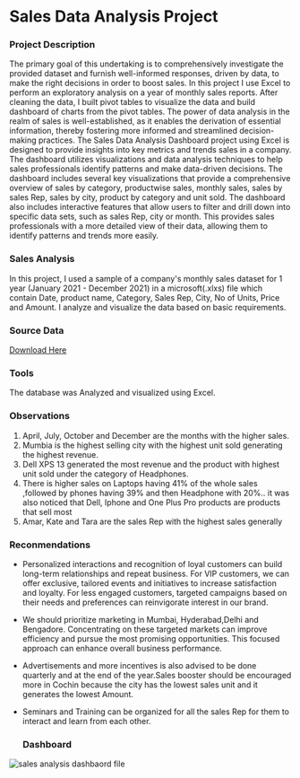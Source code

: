 # Sales Data Analysis Project


### Project Description

The primary goal of this undertaking is to comprehensively investigate the provided dataset and furnish well-informed responses, driven by data, to make the right decisions in order to boost sales.
In this project I use Excel to perform an exploratory analysis on a year of monthly sales reports. After cleaning the data, I built pivot tables to visualize the data and build dashboard of charts from the pivot tables. The power of data analysis in the realm of sales is well-established, as it enables the derivation of essential information, thereby fostering more informed and streamlined decision-making practices.
The Sales Data Analysis Dashboard project using Excel is designed to provide insights into key metrics and trends sales in a company. The dashboard utilizes visualizations and data analysis techniques to help sales professionals identify patterns and make data-driven decisions. The dashboard includes several key visualizations that provide a comprehensive overview of sales by category, productwise sales, monthly sales, sales by sales Rep, sales by city, product by category and unit sold.
The dashboard also includes interactive features that allow users to filter and drill down into specific data sets, such as sales Rep, city or month. This provides sales professionals with a more detailed view of their data, allowing them to identify patterns and trends more easily.


### Sales Analysis

In this project, I used a sample of a company's monthly sales dataset for 1 year (January 2021 - December 2021) in a microsoft(.xlxs) file which contain Date, product name, Category, Sales Rep, City, No of Units, Price and Amount. I analyze and visualize the data based on basic requirements.


### Source Data

[Download Here](https://www.youtube.com/redirect?event=video_description&redir_token=QUFFLUhqbXc2OEpqQ1RjdEdYc2pjYlRiSlJWRW11cFNsZ3xBQ3Jtc0tsellyQ3JuSUhKVTJxWmd2cFhVNWVGc1hRMHdmWmQxZTB1b2JMRWJjY2ZvQi1pYkJsOWhybVhLUDZSYkhjUXpZNkM1a3JFSUxjY0ZlaUY2ZTVaNGpsLWJuNHVURkQtb1NDbDNpODlaTHIzOVVBUjN3RQ&q=https%3A%2F%2Fdocs.google.com%2Fspreadsheets%2Fd%2F10jiJ0OOildRVm8sLc1qtP8vIurTZ7jqa%2Fedit%3Fusp%3Dsharing%26ouid%3D117553288234376939891%26rtpof%3Dtrue%26sd%3Dtrue&v=zk0_MUuCpYw)


### Tools

The database was Analyzed and visualized using Excel.

### Observations


1.	April, July, October and December are the months with the higher sales. 
2.	Mumbia is the highest selling city with the highest unit sold generating the highest revenue.
3.	Dell XPS 13 generated the most revenue and the product with highest unit sold under the category of Headphones.
4.	There is higher sales on Laptops having 41% of the whole sales ,followed by phones having 39% and then Headphone with 20%.. it was also noticed that Dell, Iphone and One Plus Pro products are products that sell most
5.	Amar, Kate and Tara are the sales Rep with the highest sales generally


### Reconmendations

- Personalized interactions and recognition of loyal customers can build long-term relationships and repeat business. For VIP customers, we can offer exclusive, tailored events and initiatives to increase satisfaction and loyalty. For less engaged customers, targeted campaigns based on their needs and preferences can reinvigorate interest in our brand.

- We should prioritize marketing in Mumbai, Hyderabad,Delhi and Bengadore. Concentrating on these targeted markets can improve efficiency and pursue the most promising opportunities. This focused approach can enhance overall business performance.

- Advertisements and more incentives is also advised to be done quarterly and at the end of the year.Sales booster should be encouraged more in Cochin because the city has the lowest sales unit and it generates the lowest Amount.

- Seminars and Training can be organized for all the sales Rep for them to interact and learn from each other.


  ### Dashboard

  
![sales analysis dashbaord file](https://github.com/ADETOLAADEBANJI/Sales-Data-Analysis-Project-/assets/149164492/5a3c0e62-32a1-49bf-9585-e990011850cb)


